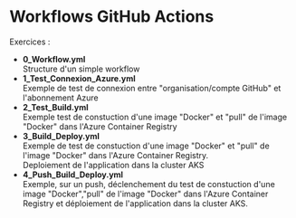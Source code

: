 # Workflows GitHub Actions
Exercices :
- **0_Workflow.yml** <br/>
Structure d'un simple workflow
- **1_Test_Connexion_Azure.yml** <br/>
Exemple de test de connexion entre "organisation/compte GitHub" et l'abonnement Azure
- **2_Test_Build.yml** <br/>
Exemple test de constuction d'une image "Docker" et "pull" de l'image "Docker" dans l'Azure Container Registry
- **3_Build_Deploy.yml** </br>
Exemple de test de constuction d'une image "Docker" et "pull" de l'image "Docker" dans l'Azure Container Registry.<br/>
Deploiement de l'application dans la cluster AKS
- **4_Push_Build_Deploy.yml**<br/>
Exemple, sur un push, déclenchement du test de constuction d'une image "Docker","pull" de l'image "Docker" dans l'Azure Container Registry et déploiement de l'application dans la cluster AKS.

